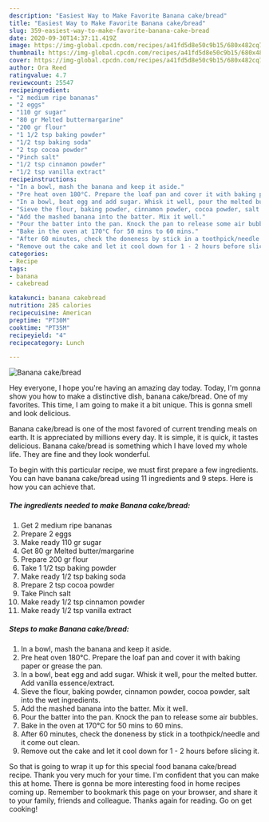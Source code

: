 ```yaml
---
description: "Easiest Way to Make Favorite Banana cake/bread"
title: "Easiest Way to Make Favorite Banana cake/bread"
slug: 359-easiest-way-to-make-favorite-banana-cake-bread
date: 2020-09-30T14:37:11.419Z
image: https://img-global.cpcdn.com/recipes/a41fd5d8e50c9b15/680x482cq70/banana-cakebread-recipe-main-photo.jpg
thumbnail: https://img-global.cpcdn.com/recipes/a41fd5d8e50c9b15/680x482cq70/banana-cakebread-recipe-main-photo.jpg
cover: https://img-global.cpcdn.com/recipes/a41fd5d8e50c9b15/680x482cq70/banana-cakebread-recipe-main-photo.jpg
author: Ora Reed
ratingvalue: 4.7
reviewcount: 25547
recipeingredient:
- "2 medium ripe bananas"
- "2 eggs"
- "110 gr sugar"
- "80 gr Melted buttermargarine"
- "200 gr flour"
- "1 1/2 tsp baking powder"
- "1/2 tsp baking soda"
- "2 tsp cocoa powder"
- "Pinch salt"
- "1/2 tsp cinnamon powder"
- "1/2 tsp vanilla extract"
recipeinstructions:
- "In a bowl, mash the banana and keep it aside."
- "Pre heat oven 180°C. Prepare the loaf pan and cover it with baking paper or grease the pan."
- "In a bowl, beat egg and add sugar. Whisk it well, pour the melted butter. Add vanilla essence/extract."
- "Sieve the flour, baking powder, cinnamon powder, cocoa powder, salt into the wet ingredients."
- "Add the mashed banana into the batter. Mix it well."
- "Pour the batter into the pan. Knock the pan to release some air bubbles."
- "Bake in the oven at 170°C for 50 mins to 60 mins."
- "After 60 minutes, check the doneness by stick in a toothpick/needle and it come out clean."
- "Remove out the cake and let it cool down for 1 - 2 hours before slicing it."
categories:
- Recipe
tags:
- banana
- cakebread

katakunci: banana cakebread 
nutrition: 285 calories
recipecuisine: American
preptime: "PT30M"
cooktime: "PT35M"
recipeyield: "4"
recipecategory: Lunch

---
```



![Banana cake/bread](https://img-global.cpcdn.com/recipes/a41fd5d8e50c9b15/680x482cq70/banana-cakebread-recipe-main-photo.jpg)

Hey everyone, I hope you're having an amazing day today. Today, I'm gonna show you how to make a distinctive dish, banana cake/bread. One of my favorites. This time, I am going to make it a bit unique. This is gonna smell and look delicious.

Banana cake/bread is one of the most favored of current trending meals on earth. It is appreciated by millions every day. It is simple, it is quick, it tastes delicious. Banana cake/bread is something which I have loved my whole life. They are fine and they look wonderful.




To begin with this particular recipe, we must first prepare a few ingredients. You can have banana cake/bread using 11 ingredients and 9 steps. Here is how you can achieve that.

<!--inarticleads1-->

##### The ingredients needed to make Banana cake/bread:

1. Get 2 medium ripe bananas
1. Prepare 2 eggs
1. Make ready 110 gr sugar
1. Get 80 gr Melted butter/margarine
1. Prepare 200 gr flour
1. Take 1 1/2 tsp baking powder
1. Make ready 1/2 tsp baking soda
1. Prepare 2 tsp cocoa powder
1. Take Pinch salt
1. Make ready 1/2 tsp cinnamon powder
1. Make ready 1/2 tsp vanilla extract




<!--inarticleads2-->

##### Steps to make Banana cake/bread:

1. In a bowl, mash the banana and keep it aside.
1. Pre heat oven 180°C. Prepare the loaf pan and cover it with baking paper or grease the pan.
1. In a bowl, beat egg and add sugar. Whisk it well, pour the melted butter. Add vanilla essence/extract.
1. Sieve the flour, baking powder, cinnamon powder, cocoa powder, salt into the wet ingredients.
1. Add the mashed banana into the batter. Mix it well.
1. Pour the batter into the pan. Knock the pan to release some air bubbles.
1. Bake in the oven at 170°C for 50 mins to 60 mins.
1. After 60 minutes, check the doneness by stick in a toothpick/needle and it come out clean.
1. Remove out the cake and let it cool down for 1 - 2 hours before slicing it.




So that is going to wrap it up for this special food banana cake/bread recipe. Thank you very much for your time. I'm confident that you can make this at home. There is gonna be more interesting food in home recipes coming up. Remember to bookmark this page on your browser, and share it to your family, friends and colleague. Thanks again for reading. Go on get cooking!
